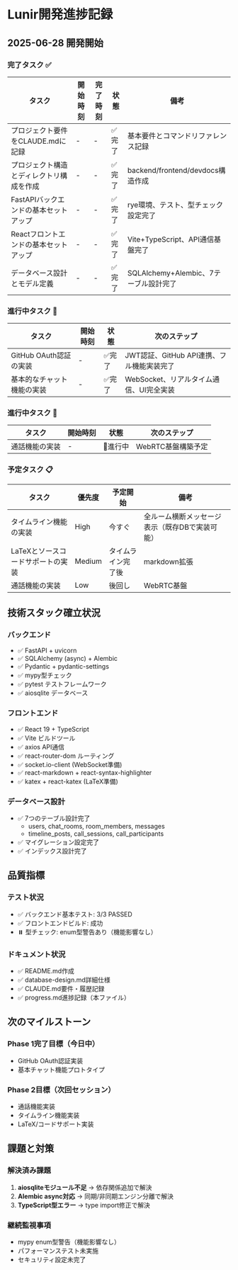 # Lunir開発進捗記録

## 2025-06-28 開発開始

### 完了タスク ✅

| タスク | 開始時刻 | 完了時刻 | 状態 | 備考 |
|--------|----------|----------|------|------|
| プロジェクト要件をCLAUDE.mdに記録 | - | - | ✅完了 | 基本要件とコマンドリファレンス記録 |
| プロジェクト構造とディレクトリ構成を作成 | - | - | ✅完了 | backend/frontend/devdocs構造作成 |
| FastAPIバックエンドの基本セットアップ | - | - | ✅完了 | rye環境、テスト、型チェック設定完了 |
| Reactフロントエンドの基本セットアップ | - | - | ✅完了 | Vite+TypeScript、API通信基盤完了 |
| データベース設計とモデル定義 | - | - | ✅完了 | SQLAlchemy+Alembic、7テーブル設計完了 |

### 進行中タスク 🚧

| タスク | 開始時刻 | 状態 | 次のステップ |
|--------|----------|------|-------------|
| GitHub OAuth認証の実装 | - | ✅完了 | JWT認証、GitHub API連携、フル機能実装完了 |
| 基本的なチャット機能の実装 | - | ✅完了 | WebSocket、リアルタイム通信、UI完全実装 |

### 進行中タスク 🚧

| タスク | 開始時刻 | 状態 | 次のステップ |
|--------|----------|------|-------------|
| 通話機能の実装 | - | 🚧進行中 | WebRTC基盤構築予定 |

### 予定タスク 📋

| タスク | 優先度 | 予定開始 | 備考 |
|--------|--------|----------|------|
| タイムライン機能の実装 | High | 今すぐ | 全ルーム横断メッセージ表示（既存DBで実装可能） |
| LaTeXとソースコードサポートの実装 | Medium | タイムライン完了後 | markdown拡張 |
| 通話機能の実装 | Low | 後回し | WebRTC基盤 |

## 技術スタック確立状況

### バックエンド
- ✅ FastAPI + uvicorn
- ✅ SQLAlchemy (async) + Alembic
- ✅ Pydantic + pydantic-settings
- ✅ mypy型チェック
- ✅ pytest テストフレームワーク
- ✅ aiosqlite データベース

### フロントエンド
- ✅ React 19 + TypeScript
- ✅ Vite ビルドツール
- ✅ axios API通信
- ✅ react-router-dom ルーティング
- ✅ socket.io-client (WebSocket準備)
- ✅ react-markdown + react-syntax-highlighter
- ✅ katex + react-katex (LaTeX準備)

### データベース設計
- ✅ 7つのテーブル設計完了
  - users, chat_rooms, room_members, messages
  - timeline_posts, call_sessions, call_participants
- ✅ マイグレーション設定完了
- ✅ インデックス設計完了

## 品質指標

### テスト状況
- ✅ バックエンド基本テスト: 3/3 PASSED
- ✅ フロントエンドビルド: 成功
- ⏸️ 型チェック: enum型警告あり（機能影響なし）

### ドキュメント状況
- ✅ README.md作成
- ✅ database-design.md詳細仕様
- ✅ CLAUDE.md要件・履歴記録
- ✅ progress.md進捗記録（本ファイル）

## 次のマイルストーン

### Phase 1完了目標（今日中）
- GitHub OAuth認証実装
- 基本チャット機能プロトタイプ

### Phase 2目標（次回セッション）
- 通話機能実装
- タイムライン機能実装
- LaTeX/コードサポート実装

## 課題と対策

### 解決済み課題
1. **aiosqliteモジュール不足** → 依存関係追加で解決
2. **Alembic async対応** → 同期/非同期エンジン分離で解決
3. **TypeScript型エラー** → type import修正で解決

### 継続監視事項
- mypy enum型警告（機能影響なし）
- パフォーマンステスト未実施
- セキュリティ設定未完了